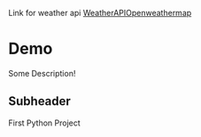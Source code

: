 Link for weather api [WeatherAPIOpenweathermap](https://openweathermap.org/current#name)

# Demo

Some Description!

## Subheader

First Python Project
